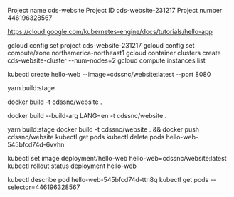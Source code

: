 Project name
cds-website
Project ID
cds-website-231217
Project number
446196328567


https://cloud.google.com/kubernetes-engine/docs/tutorials/hello-app

gcloud config set project cds-website-231217
gcloud config set compute/zone northamerica-northeast1
gcloud container clusters create cds-website-cluster --num-nodes=2
gcloud compute instances list

kubectl create hello-web --image=cdssnc/website:latest --port 8080

yarn build:stage

docker build -t cdssnc/website .

docker build --build-arg LANG=en -t cdssnc/website .

yarn build:stage
docker build -t cdssnc/website . && docker push cdssnc/website 
kubectl get pods
kubectl delete pods hello-web-545bfcd74d-6vvhn



kubectl set image deployment/hello-web hello-web=cdssnc/website:latest
kubectl rollout status deployment hello-web


kubectl describe pod hello-web-545bfcd74d-ttn8q
kubectl get pods --selector=446196328567